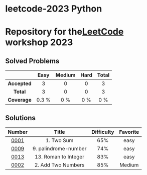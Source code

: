 # leetcode-2023 Python

# Repository for the[LeetCode](https://leetcode.com) workshop 2023

## Solved Problems

| | Easy | Medium | Hard | Total |
|:---:|:---:|:---:|:---:|:---:|
| **Accepted** | 3 | 0 | 0 | 3 |
| **Total** | 3 | 0 | 0 | 3 |
| **Coverage** | 0.3 % | 0 % | 0 % | 0 % |

## Solutions

| Number | Title | Difficulty | Favorite |
|:----:|:----:|:----:|:----:|
|[0001](https://leetcode.com/problems/two-sum/)|1. Two Sum|65%|easy||
|[0009](https://leetcode.com/problems/palindrome-number/)|9. palindrome-number|74%|easy||
|[0013](https://leetcode.com/problems/roman-to-integer/)|13. Roman to Integer|83%|easy||
|[0002](https://leetcode.com/problems/add-two-numbers/)|2. Add Two Numbers|85%|Medium||
